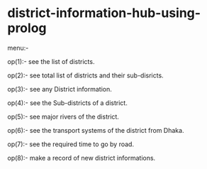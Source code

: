 # district-information-hub-using-prolog

menu:-

 op(1):- see the list of  districts.
 
 op(2):- see total list of  districts and their sub-disricts.
 
 op(3):- see  any District information.
 
 op(4):- see the Sub-districts of a district.
 
 op(5):- see  major rivers of the district.
 
 op(6):- see the transport systems of the district from Dhaka.
 
 op(7):- see the required time to go by road.
 
 op(8):- make a record of new district informations.
